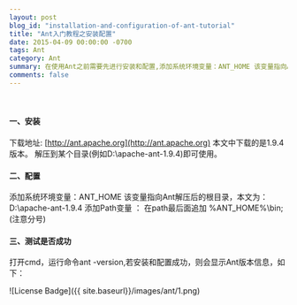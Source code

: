 ```yaml
---
layout: post
blog_id: "installation-and-configuration-of-ant-tutorial"
title: "Ant入门教程之安装配置"
date: 2015-04-09 00:00:00 -0700
tags: Ant
category: Ant
summary: 在使用Ant之前需要先进行安装和配置,添加系统环境变量：ANT_HOME 该变量指向Ant解压后的根目录,添加Path变量 ： 在path最后面追加 %ANT_HOME%\bin
comments: false
---
```

<br>

#### 一、安装

下载地址: [http://ant.apache.org](http://ant.apache.org) 本文中下载的是1.9.4版本。
解压到某个目录(例如D:\apache-ant-1.9.4)即可使用。

#### 二、配置

添加系统环境变量：ANT_HOME 该变量指向Ant解压后的根目录，本文为：D:\apache-ant-1.9.4
添加Path变量 ： 在path最后面追加 %ANT_HOME%\bin; (注意分号)

#### 三、测试是否成功

打开cmd，运行命令ant -version,若安装和配置成功，则会显示Ant版本信息，如下：

![License Badge]({{ site.baseurl}}/images/ant/1.png)

<br>
